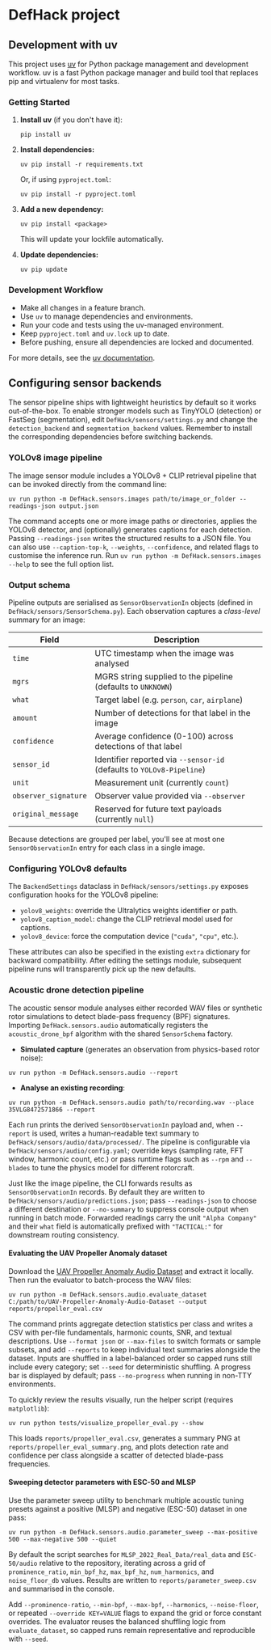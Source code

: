 # DefHack project


## Development with uv

This project uses [uv](https://github.com/astral-sh/uv) for Python package management and development workflow. uv is a fast Python package manager and build tool that replaces pip and virtualenv for most tasks.

### Getting Started

1. **Install uv** (if you don't have it):
	```pwsh
	pip install uv
	```

2. **Install dependencies:**
	```pwsh
	uv pip install -r requirements.txt
	```
	Or, if using `pyproject.toml`:
	```pwsh
	uv pip install -r pyproject.toml
	```

3. **Add a new dependency:**
	```pwsh
	uv pip install <package>
	```
	This will update your lockfile automatically.

4. **Update dependencies:**
	```pwsh
	uv pip update
	```

### Development Workflow

- Make all changes in a feature branch.
- Use `uv` to manage dependencies and environments.
- Run your code and tests using the uv-managed environment.
- Keep `pyproject.toml` and `uv.lock` up to date.
- Before pushing, ensure all dependencies are locked and documented.

For more details, see the [uv documentation](https://github.com/astral-sh/uv).

## Configuring sensor backends

The sensor pipeline ships with lightweight heuristics by default so it works
out-of-the-box.  To enable stronger models such as TinyYOLO (detection) or
FastSeg (segmentation), edit `DefHack/sensors/settings.py` and change the
`detection_backend` and `segmentation_backend` values.  Remember to install the
corresponding dependencies before switching backends.

### YOLOv8 image pipeline

The image sensor module includes a YOLOv8 + CLIP retrieval pipeline that can be
invoked directly from the command line:

```pwsh
uv run python -m DefHack.sensors.images path/to/image_or_folder --readings-json output.json
```

The command accepts one or more image paths or directories, applies the YOLOv8
detector, and (optionally) generates captions for each detection. Passing
`--readings-json` writes the structured results to a JSON file. You can also use
`--caption-top-k`, `--weights`, `--confidence`, and related flags to customise
the inference run. Run `uv run python -m DefHack.sensors.images --help` to see
the full option list.

### Output schema

Pipeline outputs are serialised as `SensorObservationIn` objects (defined in
`DefHack/sensors/SensorSchema.py`). Each observation captures a *class-level*
summary for an image:

| Field | Description |
| --- | --- |
| `time` | UTC timestamp when the image was analysed |
| `mgrs` | MGRS string supplied to the pipeline (defaults to `UNKNOWN`) |
| `what` | Target label (e.g. `person`, `car`, `airplane`) |
| `amount` | Number of detections for that label in the image |
| `confidence` | Average confidence (0-100) across detections of that label |
| `sensor_id` | Identifier reported via `--sensor-id` (defaults to `YOLOv8-Pipeline`) |
| `unit` | Measurement unit (currently `count`) |
| `observer_signature` | Observer value provided via `--observer` |
| `original_message` | Reserved for future text payloads (currently `null`) |

Because detections are grouped per label, you'll see at most one
`SensorObservationIn` entry for each class in a single image.

### Configuring YOLOv8 defaults

The `BackendSettings` dataclass in `DefHack/sensors/settings.py` exposes
configuration hooks for the YOLOv8 pipeline:

- `yolov8_weights`: override the Ultralytics weights identifier or path.
- `yolov8_caption_model`: change the CLIP retrieval model used for captions.
- `yolov8_device`: force the computation device (`"cuda"`, `"cpu"`, etc.).

These attributes can also be specified in the existing `extra` dictionary for
backward compatibility. After editing the settings module, subsequent pipeline
runs will transparently pick up the new defaults.

### Acoustic drone detection pipeline

The acoustic sensor module analyses either recorded WAV files or synthetic
rotor simulations to detect blade-pass frequency (BPF) signatures. Importing
`DefHack.sensors.audio` automatically registers the `acoustic_drone_bpf`
algorithm with the shared `SensorSchema` factory.

- **Simulated capture** (generates an observation from physics-based rotor noise):

```pwsh
uv run python -m DefHack.sensors.audio --report
```

- **Analyse an existing recording**:

```pwsh
uv run python -m DefHack.sensors.audio path/to/recording.wav --place 35VLG8472571866 --report
```

Each run prints the derived `SensorObservationIn` payload and, when
`--report` is used, writes a human-readable text summary to
`DefHack/sensors/audio/data/processed/`. The pipeline is configurable via
`DefHack/sensors/audio/config.yaml`; override keys (sampling rate, FFT window,
harmonic count, etc.) or pass runtime flags such as `--rpm` and `--blades`
to tune the physics model for different rotorcraft.

Just like the image pipeline, the CLI forwards results as
`SensorObservationIn` records. By default they are written to
`DefHack/sensors/audio/predictions.json`; pass `--readings-json` to choose a
different destination or `--no-summary` to suppress console output when
running in batch mode. Forwarded readings carry the unit `"Alpha Company"`
and their `what` field is automatically prefixed with `"TACTICAL:"` for
downstream routing consistency.

#### Evaluating the UAV Propeller Anomaly dataset

Download the [UAV Propeller Anomaly Audio Dataset](https://github.com/tiiuae/UAV-Propeller-Anomaly-Audio-Dataset)
and extract it locally. Then run the evaluator to batch-process the WAV files:

```pwsh
uv run python -m DefHack.sensors.audio.evaluate_dataset C:/path/to/UAV-Propeller-Anomaly-Audio-Dataset --output reports/propeller_eval.csv
```

The command prints aggregate detection statistics per class and writes a CSV
with per-file fundamentals, harmonic counts, SNR, and textual descriptions. Use
`--format json` or `--max-files` to switch formats or sample subsets, and add
`--reports` to keep individual text summaries alongside the dataset. Inputs are
shuffled in a label-balanced order so capped runs still include every category;
set `--seed` for deterministic shuffling. A progress bar is displayed by
default; pass `--no-progress` when running in non-TTY environments.

To quickly review the results visually, run the helper script (requires
`matplotlib`):

```pwsh
uv run python tests/visualize_propeller_eval.py --show
```

This loads `reports/propeller_eval.csv`, generates a summary PNG at
`reports/propeller_eval_summary.png`, and plots detection rate and confidence
per class alongside a scatter of detected blade-pass frequencies.

#### Sweeping detector parameters with ESC-50 and MLSP

Use the parameter sweep utility to benchmark multiple acoustic tuning presets
against a positive (MLSP) and negative (ESC-50) dataset in one pass:

```pwsh
uv run python -m DefHack.sensors.audio.parameter_sweep --max-positive 500 --max-negative 500 --quiet
```

By default the script searches for `MLSP_2022_Real_Data/real_data` and
`ESC-50/audio` relative to the repository, iterating across a grid of
`prominence_ratio`, `min_bpf_hz`, `max_bpf_hz`, `num_harmonics`, and
`noise_floor_db` values. Results are written to `reports/parameter_sweep.csv`
and summarised in the console.

Add `--prominence-ratio`, `--min-bpf`, `--max-bpf`, `--harmonics`,
`--noise-floor`, or repeated `--override KEY=VALUE` flags to expand the grid or
force constant overrides. The evaluator reuses the balanced shuffling logic
from `evaluate_dataset`, so capped runs remain representative and reproducible
with `--seed`.


